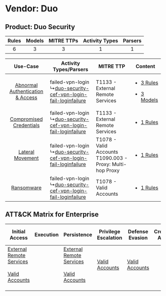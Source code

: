 Vendor: Duo
===========
Product: Duo Security
---------------------
| Rules | Models | MITRE TTPs | Activity Types | Parsers |
|:-----:|:------:|:----------:|:--------------:|:-------:|
|   6   |   3    |     3      |       1        |    1    |

|    Use-Case    | Activity Types/Parsers    | MITRE TTP    | Content    |
|:----:| ---- | ---- | ---- |
| [Abnormal Authentication & Access](../../../UseCases/uc_abnormal_authentication_&_access.md) |  failed-vpn-login<br> ↳[duo-security-cef-vpn-login-fail-loginfailure](Ps/pC_duosecuritycefvpnloginfailloginfailure.md)<br> | T1133 - External Remote Services<br>    | [<ul><li>3 Rules</li></ul><ul><li>3 Models</li></ul>](RM/r_m_duo_duo_security_Abnormal_Authentication_&_Access.md) |
|          [Compromised Credentials](../../../UseCases/uc_compromised_credentials.md)          |  failed-vpn-login<br> ↳[duo-security-cef-vpn-login-fail-loginfailure](Ps/pC_duosecuritycefvpnloginfailloginfailure.md)<br> | T1133 - External Remote Services<br>    | [<ul><li>1 Rules</li></ul>](RM/r_m_duo_duo_security_Compromised_Credentials.md)    |
|    [Lateral Movement](../../../UseCases/uc_lateral_movement.md)    |  failed-vpn-login<br> ↳[duo-security-cef-vpn-login-fail-loginfailure](Ps/pC_duosecuritycefvpnloginfailloginfailure.md)<br> | T1078 - Valid Accounts<br>T1090.003 - Proxy: Multi-hop Proxy<br> | [<ul><li>1 Rules</li></ul>](RM/r_m_duo_duo_security_Lateral_Movement.md)    |
|    [Ransomware](../../../UseCases/uc_ransomware.md)    |  failed-vpn-login<br> ↳[duo-security-cef-vpn-login-fail-loginfailure](Ps/pC_duosecuritycefvpnloginfailloginfailure.md)<br> | T1078 - Valid Accounts<br>    | [<ul><li>1 Rules</li></ul>](RM/r_m_duo_duo_security_Ransomware.md)    |

ATT&CK Matrix for Enterprise
----------------------------
| Initial Access                                                                                                                                   | Execution | Persistence                                                                                                                                      | Privilege Escalation                                                | Defense Evasion                                                     | Credential Access | Discovery | Lateral Movement | Collection | Command and Control                                                                                                                       | Exfiltration | Impact |
| ------------------------------------------------------------------------------------------------------------------------------------------------ | --------- | ------------------------------------------------------------------------------------------------------------------------------------------------ | ------------------------------------------------------------------- | ------------------------------------------------------------------- | ----------------- | --------- | ---------------- | ---------- | ----------------------------------------------------------------------------------------------------------------------------------------- | ------------ | ------ |
| [External Remote Services](https://attack.mitre.org/techniques/T1133)<br><br>[Valid Accounts](https://attack.mitre.org/techniques/T1078)<br><br> |           | [External Remote Services](https://attack.mitre.org/techniques/T1133)<br><br>[Valid Accounts](https://attack.mitre.org/techniques/T1078)<br><br> | [Valid Accounts](https://attack.mitre.org/techniques/T1078)<br><br> | [Valid Accounts](https://attack.mitre.org/techniques/T1078)<br><br> |                   |           |                  |            | [Proxy: Multi-hop Proxy](https://attack.mitre.org/techniques/T1090/003)<br><br>[Proxy](https://attack.mitre.org/techniques/T1090)<br><br> |              |        |
